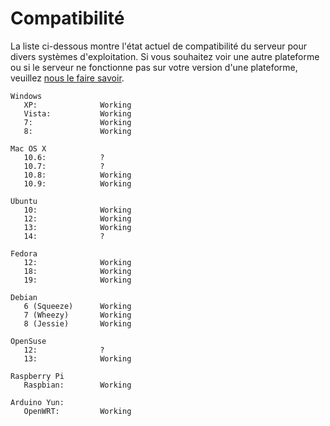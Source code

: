 # Compatibilité

La liste ci-dessous montre l'état actuel de compatibilité du serveur pour divers systèmes d'exploitation. Si vous souhaitez voir une autre plateforme ou si le serveur ne fonctionne pas sur votre version d'une plateforme, veuillez [nous le faire savoir](http://www.unifiedremote.com/contact).

	Windows
	   XP:				Working
	   Vista:			Working
	   7:				Working
	   8:				Working

	Mac OS X
	   10.6:			?
	   10.7:			?
	   10.8:			Working
	   10.9:			Working

	Ubuntu
	   10:				Working
	   12:				Working
	   13:				Working
	   14:				?

	Fedora
	   12:				Working
	   18:				Working
	   19:				Working

	Debian
	   6 (Squeeze)		Working
	   7 (Wheezy)		Working
	   8 (Jessie)		Working

	OpenSuse
	   12:				?
	   13:				Working

	Raspberry Pi
	   Raspbian:		Working

	Arduino Yun:
	   OpenWRT:			Working